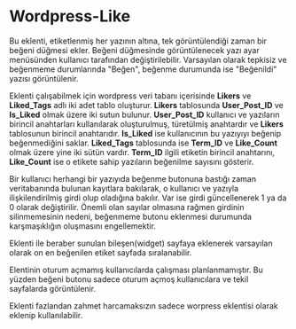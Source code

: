 # Wordpress-Like
Bu eklenti, etiketlenmiş her yazının altına, tek görüntülendiği zaman bir beğeni düğmesi ekler. Beğeni düğmesinde görüntülenecek yazı ayar menüsünden kullanıcı tarafından değiştirilebilir. Varsayılan olarak tepkisiz ve beğenmeme durumlarında "Beğen", beğenme durumunda ise "Beğenildi" yazısı görüntülenir.

Eklenti çalışabilmek için wordpress veri tabanı içerisinde **Likers** ve **Liked_Tags** adlı iki adet tablo oluşturur. **Likers** tablosunda **User_Post_ID** ve **Is_Liked** olmak üzere iki sutun bulunur. **User_Post_ID** kullanıcı ve yazıların birincil anahtarları kullanılarak oluşturulmuş, türetülmiş anahtardır ve **Likers** tablosunun birincil anahtarıdır. **Is_Liked** ise kullanıcının bu yazıyıyı beğenip beğenmediğini saklar. **Liked_Tags** tablosunda ise **Term_ID** ve **Like_Count** olmak üzere yine iki sütün vardır. **Term_ID** ilgili etiketin birincil anahtarını, **Like_Count** ise o etikete sahip yazıların beğenilme sayısını gösterir.

Bir kullanıcı herhangi bir yazıyıda beğenme butonuna bastığı zaman veritabanında bulunan kayıtlara bakılarak, o kullanıcı ve yazıyla ilişkilendirilmiş girdi olup oladığına bakılır. Var ise girdi güncellenerek 1 ya da 0 olarak değiştirilir. Önemli olan sayılar olmasına rağmen girdinin silinmemesinin nedeni, beğenmeme butonu eklenmesi durumunda karşmaşıklığın oluşmasını engellemektir.

Eklenti ile beraber sunulan bileşen(widget) sayfaya eklenerek varsayılan olarak on en beğenilen etiket sayfada sıralanabilir.

Elentinin oturum açmamış kullanıcılarda çalışması planlanmamıştır. Bu yüzden beğeni butonu sadece oturum açmoş kullanıcılara ve tekil sayfalarda görüntülenir.

Eklenti fazlandan zahmet harcamaksızın sadece worpress eklentisi olarak eklenip kullanılabilir.
